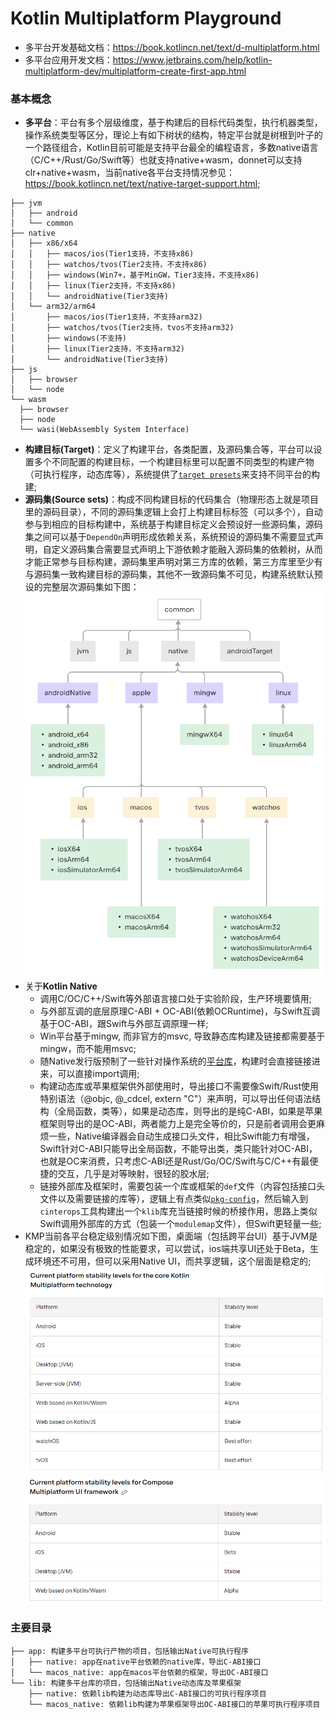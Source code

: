 # Kotlin Multiplatform Playground

- 多平台开发基础文档：https://book.kotlincn.net/text/d-multiplatform.html
- 多平台应用开发文档：https://www.jetbrains.com/help/kotlin-multiplatform-dev/multiplatform-create-first-app.html
### 基本概念
- **多平台**：平台有多个层级维度，基于构建后的目标代码类型，执行机器类型，操作系统类型等区分，理论上有如下树状的结构，特定平台就是树根到叶子的一个路径组合，Kotlin目前可能是支持平台最全的编程语言，多数native语言（C/C++/Rust/Go/Swift等）也就支持native+wasm，donnet可以支持clr+native+wasm，当前native各平台支持情况参见：https://book.kotlincn.net/text/native-target-support.html;
```
├── jvm
│   ├── android
│   └── common
├── native
│   ├── x86/x64
│   │   ├── macos/ios(Tier1支持，不支持x86)
│   │   ├── watchos/tvos(Tier2支持，不支持x86)
│   │   ├── windows(Win7+，基于MinGW，Tier3支持，不支持x86)
│   │   ├── linux(Tier2支持，不支持x86)
│   │   └── androidNative(Tier3支持)
│   └── arm32/arm64
│       ├── macos/ios(Tier1支持，不支持arm32)
│       ├── watchos/tvos(Tier2支持，tvos不支持arm32)
│       ├── windows(不支持)
│       ├── linux(Tier2支持，不支持arm32)
│       └── androidNative(Tier3支持)
├── js
│   ├── browser
│   └── node
└── wasm
  ├── browser
  ├── node
  └── wasi(WebAssembly System Interface)
```
- **构建目标(Target)**：定义了构建平台，各类配置，及源码集合等，平台可以设置多个不同配置的构建目标，一个构建目标里可以配置不同类型的构建产物（可执行程序，动态库等），系统提供了[`target presets`](https://book.kotlincn.net/text/multiplatform-dsl-reference.html#%E7%9B%AE%E6%A0%87)来支持不同平台的构建;
- **源码集(Source sets)**：构成不同构建目标的代码集合（物理形态上就是项目里的源码目录），不同的源码集逻辑上会打上构建目标标签（可以多个），自动参与到相应的目标构建中，系统基于构建目标定义会预设好一些源码集，源码集之间可以基于`DependOn`声明形成依赖关系，系统预设的源码集不需要显式声明，自定义源码集合需要显式声明上下游依赖才能融入源码集的依赖树，从而才能正常参与目标构建，源码集里声明对第三方库的依赖，第三方库里至少有与源码集一致构建目标的源码集，其他不一致源码集不可见，构建系统默认预设的完整层次源码集如下图：
![full_hierarchy_template](full_hierarchy_template.png)
- 关于**Kotlin Native**
  - 调用C/OC/C++/Swift等外部语言接口处于实验阶段，生产环境要慎用;
  - 与外部互调的底层原理C-ABI + OC-ABI(依赖OCRuntime)，与Swift互调基于OC-ABI，跟Swift与外部互调原理一样;
  - Win平台基于mingw, 而非官方的msvc, 导致静态库构建及链接都需要基于mingw，而不能用msvc;
  - 随Native发行版预制了一些针对操作系统的[平台库](https://book.kotlincn.net/text/native-platform-libs.html)，构建时会直接链接进来，可以直接import调用;
  - 构建动态库或苹果框架供外部使用时，导出接口不需要像Swift/Rust使用特别语法（@objc, @_cdcel, extern "C"）来声明，可以导出任何语法结构（全局函数，类等），如果是动态库，则导出的是纯C-ABI，如果是苹果框架则导出的是OC-ABI，两者能力上是完全等价的，只是前者调用会更麻烦一些，Native编译器会自动生成接口头文件，相比Swift能力有增强，Swift针对C-ABI只能导出全局函数，不能导出类，类只能针对OC-ABI，也就是OC来消费，只考虑C-ABI还是Rust/Go/OC/Swift与C/C++有最便捷的交互，几乎是对等映射，很轻的胶水层;
  - 链接外部库及框架时，需要包装一个库或框架的`def`文件（内容包括接口头文件以及需要链接的库等），逻辑上有点类似[`pkg-config`](https://zh.wikipedia.org/wiki/Pkg-config)，然后输入到`cinterops`工具构建出一个`klib`库充当链接时候的桥接作用，思路上类似Swift调用外部库的方式（包装一个`modulemap`文件），但Swift更轻量一些;
- KMP当前各平台稳定级别情况如下图，桌面端（包括跨平台UI）基于JVM是稳定的，如果没有极致的性能要求，可以尝试，ios端共享UI还处于Beta，生成环境还不可用，但可以采用Native UI，而共享逻辑，这个层面是稳定的;
![stability_level](stability_level.png)
![kcp_stability_level](kcp_stability_level.png)
### 主要目录
```
├── app: 构建多平台可执行产物的项目，包括输出Native可执行程序
│   ├── native: app在native平台依赖的native库，导出C-ABI接口
│   └── macos_native: app在macos平台依赖的框架，导出OC-ABI接口
└── lib: 构建多平台库的项目，包括输出Native动态库及苹果框架
    ├── native: 依赖lib构建为动态库导出C-ABI接口的可执行程序项目
    └── macos_native: 依赖lib构建为苹果框架导出OC-ABI接口的苹果可执行程序项目
```